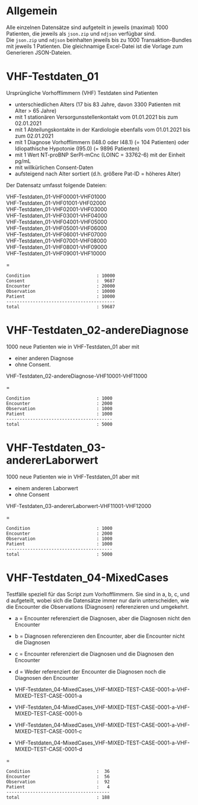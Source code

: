 # Allgemein

Alle einzelnen Datensätze sind aufgeteilt in jeweils (maximal) 1000 Patienten, die jeweils als `json.zip` und `ndjson` verfügbar sind.  
Die `json.zip` und `ndjson` beinhalten jeweils bis zu 1000 Transaktion-Bundles mit jeweils 1 Patienten.
Die gleichnamige Excel-Datei ist die Vorlage zum Generieren JSON-Dateien.

# VHF-Testdaten_01

Ursprüngliche Vorhofflimmern (VHF) Testdaten sind Patienten
* unterschiedlichen Alters (17 bis 83 Jahre, davon 3300
Patienten mit Alter > 65 Jahre)
* mit 1 stationären Versorgunsstellenkontakt vom 01.01.2021 bis zum 02.01.2021
* mit 1 Abteilungskontakte in der Kardiologie ebenfalls vom 01.01.2021 bis zum 02.01.2021
* mit 1 Diagnose 
Vorhofflimmern (I48.0 oder I48.1) (= 104 Patienten) oder
Idiopathische Hypotonie (I95.0) (= 9896 Patienten)
* mit 1 Wert NT-proBNP SerPl-mCnc (LOINC = 33762-6) mit der Einheit pg/mL
* mit willkürlichen Consent-Daten
* aufsteigend nach Alter sortiert (d.h. größere Pat-ID = höheres Alter)

Der Datensatz umfasst folgende Dateien:

VHF-Testdaten_01-VHF00001-VHF01000  
VHF-Testdaten_01-VHF01001-VHF02000  
VHF-Testdaten_01-VHF02001-VHF03000  
VHF-Testdaten_01-VHF03001-VHF04000  
VHF-Testdaten_01-VHF04001-VHF05000  
VHF-Testdaten_01-VHF05001-VHF06000  
VHF-Testdaten_01-VHF06001-VHF07000  
VHF-Testdaten_01-VHF07001-VHF08000  
VHF-Testdaten_01-VHF08001-VHF09000  
VHF-Testdaten_01-VHF09001-VHF10000  

=

    Condition                         : 10000
    Consent                           :  9687
    Encounter                         : 20000
    Observation                       : 10000
    Patient                           : 10000
    -----------------------------------------
    total                             : 59687

# VHF-Testdaten_02-andereDiagnose

1000 neue Patienten wie in VHF-Testdaten_01 aber mit
* einer anderen Diagnose
* ohne Consent.

VHF-Testdaten_02-andereDiagnose-VHF10001-VHF11000

=

    Condition                         : 1000
    Encounter                         : 2000
    Observation                       : 1000
    Patient                           : 1000
    ----------------------------------------
    total                             : 5000

# VHF-Testdaten_03-andererLaborwert

1000 neue Patienten wie in VHF-Testdaten_01 aber mit
* einem anderen Laborwert
* ohne Consent

VHF-Testdaten_03-andererLaborwert-VHF11001-VHF12000

=

    Condition                         : 1000
    Encounter                         : 2000
    Observation                       : 1000
    Patient                           : 1000
    ----------------------------------------
    total                             : 5000

# VHF-Testdaten_04-MixedCases

Testfälle speziell für das Script zum Vorhofflimmern.
Sie sind in a, b, c, und d aufgeteilt, wobei sich die Datensätze
immer nur darin unterscheiden, wie die Encounter die Observations
(Diagnosen) referenzieren und umgekehrt.

* a = Encounter referenziert die Diagnosen, aber die Diagnosen nicht den Encounter
* b = Diagnosen referenzieren den Encounter, aber die Encounter nicht die Diagnosen
* c = Encounter referenziert die Diagnosen und die Diagnosen den Encounter
* d = Weder referenziert der Encounter die Diagnosen noch die Diagnosen den Encounter


* VHF-Testdaten_04-MixedCases_VHF-MIXED-TEST-CASE-0001-a-VHF-MIXED-TEST-CASE-0001-a
* VHF-Testdaten_04-MixedCases_VHF-MIXED-TEST-CASE-0001-a-VHF-MIXED-TEST-CASE-0001-b
* VHF-Testdaten_04-MixedCases_VHF-MIXED-TEST-CASE-0001-a-VHF-MIXED-TEST-CASE-0001-c
* VHF-Testdaten_04-MixedCases_VHF-MIXED-TEST-CASE-0001-a-VHF-MIXED-TEST-CASE-0001-d

=

    Condition                         :  36
    Encounter                         :  56
    Observation                       :  92
    Patient                           :   4
    ---------------------------------------
    total                             : 188

